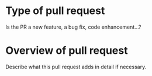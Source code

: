 # Type of pull request
Is the PR a new feature, a bug fix, code enhancement...?

# Overview of pull request
Describe what this pull request adds in detail if necessary.
